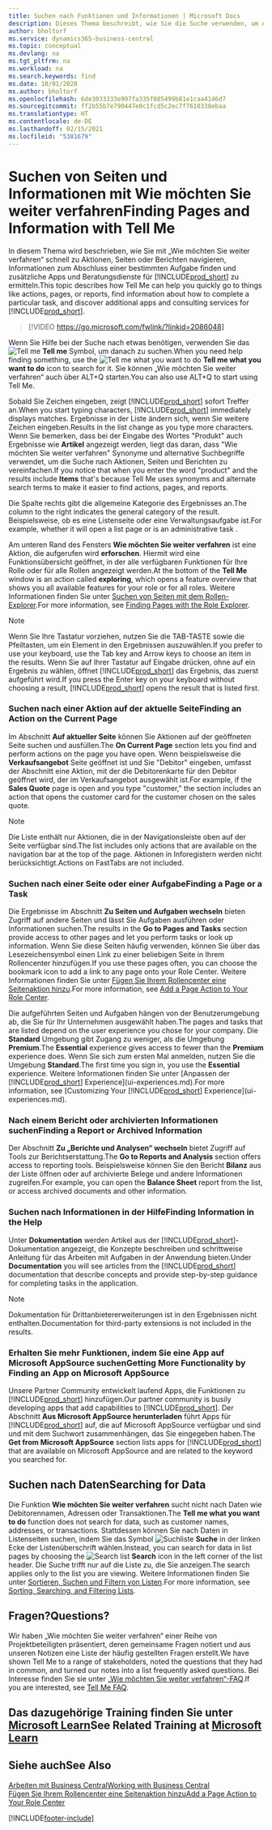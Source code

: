 ```yaml
---
title: Suchen nach Funktionen und Informationen | Microsoft Docs
description: Dieses Thema beschreibt, wie Sie die Suche verwenden, um Aktionen, Seiten, Berichte, Dokumentation und Daten sowie andere Apps und Beratungsdienste zu finden.
author: bholtorf
ms.service: dynamics365-business-central
ms.topic: conceptual
ms.devlang: na
ms.tgt_pltfrm: na
ms.workload: na
ms.search.keywords: find
ms.date: 10/01/2020
ms.author: bholtorf
ms.openlocfilehash: 6de3033333e997fa335f085499b81e1caa4146d7
ms.sourcegitcommit: ff2b55b7e790447e0c1fcd5c2ec7f7610338ebaa
ms.translationtype: HT
ms.contentlocale: de-DE
ms.lasthandoff: 02/15/2021
ms.locfileid: "5381679"
---
```

# <a name="finding-pages-and-information-with-tell-me"></a><span data-ttu-id="e7c2f-103">Suchen von Seiten und Informationen mit Wie möchten Sie weiter verfahren</span><span class="sxs-lookup"><span data-stu-id="e7c2f-103">Finding Pages and Information with Tell Me</span></span>  
<span data-ttu-id="e7c2f-104">In diesem Thema wird beschrieben, wie Sie mit „Wie möchten Sie weiter verfahren“ schnell zu Aktionen, Seiten oder Berichten navigieren, Informationen zum Abschluss einer bestimmten Aufgabe finden und zusätzliche Apps und Beratungsdienste für [!INCLUDE[prod_short](includes/prod_short.md)] zu ermitteln.</span><span class="sxs-lookup"><span data-stu-id="e7c2f-104">This topic describes how Tell Me can help you quickly go to things like actions, pages, or reports, find information about how to complete a particular task, and discover additional apps and consulting services for [!INCLUDE[prod_short](includes/prod_short.md)].</span></span>  


> [!VIDEO https://go.microsoft.com/fwlink/?linkid=2086048]

<span data-ttu-id="e7c2f-105">Wenn Sie Hilfe bei der Suche nach etwas benötigen, verwenden Sie das ![Tell me](media/ui-search/search.png "Suche nach Seite oder Bericht") **Tell me** Symbol, um danach zu suchen.</span><span class="sxs-lookup"><span data-stu-id="e7c2f-105">When you need help finding something, use the ![Tell me what you want to do](media/ui-search/search.png "Search for Page or Report") **Tell me what you want to do** icon to search for it.</span></span> <span data-ttu-id="e7c2f-106">Sie können „Wie möchten Sie weiter verfahren“ auch über ALT+Q starten.</span><span class="sxs-lookup"><span data-stu-id="e7c2f-106">You can also use ALT+Q to start using Tell Me.</span></span>

<span data-ttu-id="e7c2f-107">Sobald Sie Zeichen eingeben, zeigt [!INCLUDE[prod_short](includes/prod_short.md)] sofort Treffer an.</span><span class="sxs-lookup"><span data-stu-id="e7c2f-107">When you start typing characters, [!INCLUDE[prod_short](includes/prod_short.md)] immediately displays matches.</span></span> <span data-ttu-id="e7c2f-108">Ergebnisse in der Liste ändern sich, wenn Sie weitere Zeichen eingeben.</span><span class="sxs-lookup"><span data-stu-id="e7c2f-108">Results in the list change as you type more characters.</span></span> <span data-ttu-id="e7c2f-109">Wenn Sie bemerken, dass bei der Eingabe des Wortes "Produkt" auch Ergebnisse wie **Artikel** angezeigt werden, liegt das daran, dass "Wie möchten Sie weiter verfahren" Synonyme und alternative Suchbegriffe verwendet, um die Suche nach Aktionen, Seiten und Berichten zu vereinfachen.</span><span class="sxs-lookup"><span data-stu-id="e7c2f-109">If you notice that when you enter the word "product" and the results include **Items** that's because Tell Me uses synonyms and alternate search terms to make it easier to find actions, pages, and reports.</span></span>

<span data-ttu-id="e7c2f-110">Die Spalte rechts gibt die allgemeine Kategorie des Ergebnisses an.</span><span class="sxs-lookup"><span data-stu-id="e7c2f-110">The column to the right indicates the general category of the result.</span></span> <span data-ttu-id="e7c2f-111">Beispielsweise, ob es eine Listenseite oder eine Verwaltungsaufgabe ist.</span><span class="sxs-lookup"><span data-stu-id="e7c2f-111">For example, whether it will open a list page or is an administrative task .</span></span>  

<span data-ttu-id="e7c2f-112">Am unteren Rand des Fensters **Wie möchten Sie weiter verfahren** ist eine Aktion, die aufgerufen wird **erforschen**. Hiermit wird eine Funktionsübersicht geöffnet, in der alle verfügbaren Funktionen für Ihre Rolle oder für alle Rollen angezeigt werden.</span><span class="sxs-lookup"><span data-stu-id="e7c2f-112">At the bottom of the **Tell Me** window is an action called **exploring**, which opens a feature overview that shows you all available features for your role or for all roles.</span></span> <span data-ttu-id="e7c2f-113">Weitere Informationen finden Sie unter [Suchen von Seiten mit dem Rollen-Explorer](ui-role-explorer.md).</span><span class="sxs-lookup"><span data-stu-id="e7c2f-113">For more information, see [Finding Pages with the Role Explorer](ui-role-explorer.md).</span></span>

> [!NOTE]  
>   <span data-ttu-id="e7c2f-114">Wenn Sie Ihre Tastatur vorziehen, nutzen Sie die TAB-TASTE sowie die Pfeiltasten, um ein Element in den Ergebnissen auszuwählen.</span><span class="sxs-lookup"><span data-stu-id="e7c2f-114">If you prefer to use your keyboard, use the Tab key and Arrow keys to choose an item in the results.</span></span> <span data-ttu-id="e7c2f-115">Wenn Sie auf Ihrer Tastatur auf Eingabe drücken, ohne auf ein Ergebnis zu wählen, öffnet [!INCLUDE[prod_short](includes/prod_short.md)] das Ergebnis, das zuerst aufgeführt wird.</span><span class="sxs-lookup"><span data-stu-id="e7c2f-115">If you press the Enter key on your keyboard without choosing a result, [!INCLUDE[prod_short](includes/prod_short.md)] opens the result that is listed first.</span></span>

### <a name="finding-an-action-on-the-current-page"></a><span data-ttu-id="e7c2f-116">Suchen nach einer Aktion auf der aktuelle Seite</span><span class="sxs-lookup"><span data-stu-id="e7c2f-116">Finding an Action on the Current Page</span></span>
<span data-ttu-id="e7c2f-117">Im Abschnitt **Auf aktueller Seite** können Sie Aktionen auf der geöffneten Seite suchen und ausfüllen.</span><span class="sxs-lookup"><span data-stu-id="e7c2f-117">The **On Current Page** section lets you find and perform actions on the page you have open.</span></span> <span data-ttu-id="e7c2f-118">Wenn beispielsweise die **Verkaufsangebot** Seite geöffnet ist und Sie "Debitor" eingeben, umfasst der Abschnitt eine Aktion, mit der die Debitorenkarte für den Debitor geöffnet wird, der im Verkaufsangebot ausgewählt ist.</span><span class="sxs-lookup"><span data-stu-id="e7c2f-118">For example, if the **Sales Quote** page is open and you type "customer," the section includes an action that opens the customer card for the customer chosen on the sales quote.</span></span>

> [!NOTE]  
>   <span data-ttu-id="e7c2f-119">Die Liste enthält nur Aktionen, die in der Navigationsleiste oben auf der Seite verfügbar sind.</span><span class="sxs-lookup"><span data-stu-id="e7c2f-119">The list includes only actions that are available on the navigation bar at the top of the page.</span></span> <span data-ttu-id="e7c2f-120">Aktionen in Inforegistern werden nicht berücksichtigt.</span><span class="sxs-lookup"><span data-stu-id="e7c2f-120">Actions on FastTabs are not included.</span></span>  

### <a name="finding-a-page-or-a-task"></a><span data-ttu-id="e7c2f-121">Suchen nach einer Seite oder einer Aufgabe</span><span class="sxs-lookup"><span data-stu-id="e7c2f-121">Finding a Page or a Task</span></span>
<span data-ttu-id="e7c2f-122">Die Ergebnisse im Abschnitt **Zu Seiten und Aufgaben wechseln** bieten Zugriff auf andere Seiten und lässt Sie Aufgaben ausführen oder Informationen suchen.</span><span class="sxs-lookup"><span data-stu-id="e7c2f-122">The results in the **Go to Pages and Tasks** section provide access to other pages and let you perform tasks or look up information.</span></span> <span data-ttu-id="e7c2f-123">Wenn Sie diese Seiten häufig verwenden, können Sie über das Lesezeichensymbol einen Link zu einer beliebigen Seite in Ihrem Rollencenter hinzufügen.</span><span class="sxs-lookup"><span data-stu-id="e7c2f-123">If you use these pages often, you can choose the bookmark icon to add a link to any page onto your Role Center.</span></span> <span data-ttu-id="e7c2f-124">Weitere Informationen finden Sie unter [Fügen Sie Ihrem Rollencenter eine Seitenaktion hinzu](ui-bookmarks.md).</span><span class="sxs-lookup"><span data-stu-id="e7c2f-124">For more information, see [Add a Page Action to Your Role Center](ui-bookmarks.md).</span></span>

<span data-ttu-id="e7c2f-125">Die aufgeführten Seiten und Aufgaben hängen von der Benutzerumgebung ab, die Sie für Ihr Unternehmen ausgewählt haben.</span><span class="sxs-lookup"><span data-stu-id="e7c2f-125">The pages and tasks that are listed depend on the user experience you chose for your company.</span></span> <span data-ttu-id="e7c2f-126">Die **Standard** Umgebung gibt Zugang zu weniger, als die Umgebung **Premium**.</span><span class="sxs-lookup"><span data-stu-id="e7c2f-126">The **Essential** experience gives access to fewer than the **Premium** experience does.</span></span> <span data-ttu-id="e7c2f-127">Wenn Sie sich zum ersten Mal anmelden, nutzen Sie die Umgebung **Standard**.</span><span class="sxs-lookup"><span data-stu-id="e7c2f-127">The first time you sign in, you use the **Essential** experience.</span></span> <span data-ttu-id="e7c2f-128">Weitere Informationen finden Sie unter [Anpassen der [!INCLUDE[prod_short](includes/prod_short.md)] Experience](ui-experiences.md).</span><span class="sxs-lookup"><span data-stu-id="e7c2f-128">For more information, see [Customizing Your [!INCLUDE[prod_short](includes/prod_short.md)] Experience](ui-experiences.md).</span></span>

### <a name="finding-a-report-or-archived-information"></a><span data-ttu-id="e7c2f-129">Nach einem Bericht oder archivierten Informationen suchen</span><span class="sxs-lookup"><span data-stu-id="e7c2f-129">Finding a Report or Archived Information</span></span>
<span data-ttu-id="e7c2f-130">Der Abschnitt **Zu „Berichte und Analysen“ wechseln** bietet Zugriff auf Tools zur Berichtserstattung.</span><span class="sxs-lookup"><span data-stu-id="e7c2f-130">The **Go to Reports and Analysis** section offers access to reporting tools.</span></span> <span data-ttu-id="e7c2f-131">Beispielsweise können Sie den Bericht **Bilanz** aus der Liste öffnen oder auf archivierte Belege und andere Informationen zugreifen.</span><span class="sxs-lookup"><span data-stu-id="e7c2f-131">For example, you can open the **Balance Sheet** report from the list, or access archived documents and other information.</span></span>  

### <a name="finding-information-in-the-help"></a><span data-ttu-id="e7c2f-132">Suchen nach Informationen in der Hilfe</span><span class="sxs-lookup"><span data-stu-id="e7c2f-132">Finding Information in the Help</span></span>
<span data-ttu-id="e7c2f-133">Unter **Dokumentation** werden Artikel aus der [!INCLUDE[prod_short](includes/prod_short.md)]-Dokumentation angezeigt, die Konzepte beschreiben und schrittweise Anleitung für das Arbeiten mit Aufgaben in der Anwendung bieten.</span><span class="sxs-lookup"><span data-stu-id="e7c2f-133">Under **Documentation** you will see articles from the [!INCLUDE[prod_short](includes/prod_short.md)] documentation that describe concepts and provide step-by-step guidance for completing tasks in the application.</span></span>    

> [!NOTE]  
> <span data-ttu-id="e7c2f-134">Dokumentation für Drittanbietererweiterungen ist in den Ergebnissen nicht enthalten.</span><span class="sxs-lookup"><span data-stu-id="e7c2f-134">Documentation for third-party extensions is not included in the results.</span></span>

### <a name="getting-more-functionality-by-finding-an-app-on-microsoft-appsource"></a><span data-ttu-id="e7c2f-135">Erhalten Sie mehr Funktionen, indem Sie eine App auf Microsoft AppSource suchen</span><span class="sxs-lookup"><span data-stu-id="e7c2f-135">Getting More Functionality by Finding an App on Microsoft AppSource</span></span>
<span data-ttu-id="e7c2f-136">Unsere Partner Community entwickelt laufend Apps, die Funktionen zu [!INCLUDE[prod_short](includes/prod_short.md)] hinzufügen.</span><span class="sxs-lookup"><span data-stu-id="e7c2f-136">Our partner community is busily developing apps that add capabilities to [!INCLUDE[prod_short](includes/prod_short.md)].</span></span> <span data-ttu-id="e7c2f-137">Der Abschnitt **Aus Microsoft AppSource herunterladen** führt Apps für [!INCLUDE[prod_short](includes/prod_short.md)] auf, die auf Microsoft AppSource verfügbar und sind und mit dem Suchwort zusammenhängen, das Sie eingegeben haben.</span><span class="sxs-lookup"><span data-stu-id="e7c2f-137">The **Get from Microsoft AppSource** section lists apps for [!INCLUDE[prod_short](includes/prod_short.md)] that are available on Microsoft AppSource and are related to the keyword you searched for.</span></span>

## <a name="searching-for-data"></a><span data-ttu-id="e7c2f-138">Suchen nach Daten</span><span class="sxs-lookup"><span data-stu-id="e7c2f-138">Searching for Data</span></span>
<span data-ttu-id="e7c2f-139">Die Funktion **Wie möchten Sie weiter verfahren** sucht nicht nach Daten wie Debitorennamen, Adressen oder Transaktionen.</span><span class="sxs-lookup"><span data-stu-id="e7c2f-139">The **Tell me what you want to do** function does not search for data, such as customer names, addresses, or transactions.</span></span> <span data-ttu-id="e7c2f-140">Stattdessen können Sie nach Daten in Listenseiten suchen, indem Sie das Symbol ![Suchliste](media/ui-search/search-list.png "Symbol für die Suchliste") **Suche** in der linken Ecke der Listenüberschrift wählen.</span><span class="sxs-lookup"><span data-stu-id="e7c2f-140">Instead, you can search for data in list pages by choosing the ![Search list](media/ui-search/search-list.png "Search list icon") **Search** icon in the left corner of the list header.</span></span> <span data-ttu-id="e7c2f-141">Die Suche trifft nur auf die Liste zu, die Sie anzeigen.</span><span class="sxs-lookup"><span data-stu-id="e7c2f-141">The search applies only to the list you are viewing.</span></span> <span data-ttu-id="e7c2f-142">Weitere Informationen finden Sie unter [Sortieren, Suchen und Filtern von Listen](ui-enter-criteria-filters.md).</span><span class="sxs-lookup"><span data-stu-id="e7c2f-142">For more information, see [Sorting, Searching, and Filtering Lists](ui-enter-criteria-filters.md).</span></span>

## <a name="questions"></a><span data-ttu-id="e7c2f-143">Fragen?</span><span class="sxs-lookup"><span data-stu-id="e7c2f-143">Questions?</span></span>
<span data-ttu-id="e7c2f-144">Wir haben „Wie möchten Sie weiter verfahren“ einer Reihe von Projektbeteiligten präsentiert, deren gemeinsame Fragen notiert und aus unseren Notizen eine Liste der häufig gestellten Fragen erstellt.</span><span class="sxs-lookup"><span data-stu-id="e7c2f-144">We have shown Tell Me to a range of stakeholders, noted the questions that they had in common, and turned our notes into a list frequently asked questions.</span></span> <span data-ttu-id="e7c2f-145">Bei Interesse finden Sie sie unter [„Wie möchten Sie weiter verfahren“-FAQ](ui-search-faq.md).</span><span class="sxs-lookup"><span data-stu-id="e7c2f-145">If you are interested, see [Tell Me FAQ](ui-search-faq.md).</span></span>

## <a name="see-related-training-at-microsoft-learn"></a><span data-ttu-id="e7c2f-146">Das dazugehörige Training finden Sie unter [Microsoft Learn](/learn/modules/user-interface-dynamics-365-business-central/index)</span><span class="sxs-lookup"><span data-stu-id="e7c2f-146">See Related Training at [Microsoft Learn](/learn/modules/user-interface-dynamics-365-business-central/index)</span></span>

## <a name="see-also"></a><span data-ttu-id="e7c2f-147">Siehe auch</span><span class="sxs-lookup"><span data-stu-id="e7c2f-147">See Also</span></span>
[<span data-ttu-id="e7c2f-148">Arbeiten mit  Business Central</span><span class="sxs-lookup"><span data-stu-id="e7c2f-148">Working with Business Central</span></span>](ui-work-product.md)  
[<span data-ttu-id="e7c2f-149">Fügen Sie Ihrem Rollencenter eine Seitenaktion hinzu</span><span class="sxs-lookup"><span data-stu-id="e7c2f-149">Add a Page Action to Your Role Center</span></span>](ui-bookmarks.md)


[!INCLUDE[footer-include](includes/footer-banner.md)]